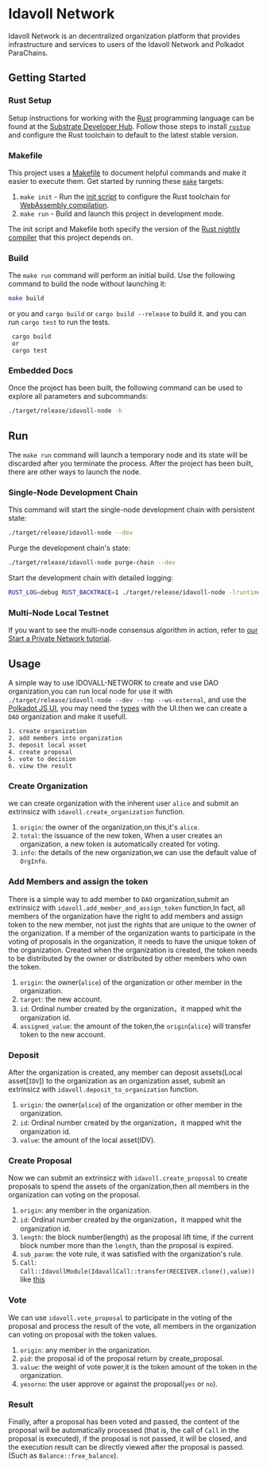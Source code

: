 # Idavoll Network

Idavoll Network is an decentralized organization platform that provides infrastructure and services to users of the Idavoll Network and Polkadot ParaChains.

## Getting Started

### Rust Setup

Setup instructions for working with the [Rust](https://www.rust-lang.org/) programming language can
be found at the
[Substrate Developer Hub](https://substrate.dev/docs/en/knowledgebase/getting-started). Follow those
steps to install [`rustup`](https://rustup.rs/) and configure the Rust toolchain to default to the
latest stable version.

### Makefile

This project uses a [Makefile](Makefile) to document helpful commands and make it easier to execute
them. Get started by running these [`make`](https://www.gnu.org/software/make/manual/make.html)
targets:

1. `make init` - Run the [init script](scripts/init.sh) to configure the Rust toolchain for
   [WebAssembly compilation](https://substrate.dev/docs/en/knowledgebase/getting-started/#webassembly-compilation).
1. `make run` - Build and launch this project in development mode.

The init script and Makefile both specify the version of the
[Rust nightly compiler](https://substrate.dev/docs/en/knowledgebase/getting-started/#rust-nightly-toolchain)
that this project depends on.

### Build

The `make run` command will perform an initial build. Use the following command to build the node
without launching it:

```sh
make build
```
or you and `cargo build` or `cargo build --release` to build it. and you can run `cargo test` to run the tests.
```
 cargo build 
 or 
 cargo test
```

### Embedded Docs

Once the project has been built, the following command can be used to explore all parameters and
subcommands:

```sh
./target/release/idavoll-node -h
```

## Run

The `make run` command will launch a temporary node and its state will be discarded after you
terminate the process. After the project has been built, there are other ways to launch the node.

### Single-Node Development Chain

This command will start the single-node development chain with persistent state:

```bash
./target/release/idavoll-node --dev
```

Purge the development chain's state:

```bash
./target/release/idavoll-node purge-chain --dev
```

Start the development chain with detailed logging:

```bash
RUST_LOG=debug RUST_BACKTRACE=1 ./target/release/idavoll-node -lruntime=debug --dev
```

### Multi-Node Local Testnet

If you want to see the multi-node consensus algorithm in action, refer to
[our Start a Private Network tutorial](https://substrate.dev/docs/en/tutorials/start-a-private-network/).




## Usage
A simple way to use IDOVALL-NETWORK to create and use DAO organization,you can run local node for use it with `./target/release/idavoll-node --dev --tmp --ws-external`, and use the [Polkadot JS UI](https://polkadot.js.org/apps/?rpc=ws%3A%2F%2F127.0.0.1%3A9944#/explorer), you may need the [types](https://github.com/idavollnetwork/idavoll/blob/main/types.json) with the UI.then we can create a `DAO` organization and make it usefull.

```
1. create organization
2. add members into organization
3. deposit local asset
4. create proposal
5. vote to decision
6. view the result
```


### Create Organization
we can create organization with the inherent user `alice` and submit an extrinsicz with `idavoll.create_organization` function.
1. `origin`: the owner of the organization,on this,it's `alice`.
2. `total`: the issuance of the new token, When a user creates an organization, a new token is automatically created for voting.
3. `info`: the details of the new organization,we can use the default value of `OrgInfo`.

### Add Members and assign the token
There is a simple way to add member to `DAO` organization,submit an extrinsicz with `idavoll.add_member_and_assign_token` function,In fact, all members of the organization have the right to add members and assign token to the new member, not just the rights that are unique to the owner of the organization. If a member of the organization wants to participate in the voting of proposals in the organization, it needs to have the unique token of the organization. Created when the organization is created, the token needs to be distributed by the owner or distributed by other members who own the token.

1. `origin`: the owner(`alice`) of the organization or other member in the organization.
2. `target`: the new account.
3. `id`: Ordinal number created by the organization，it mapped whit the organization id.
4. `assigned_value`: the amount of the token,the `origin`(`alice`) will transfer token to the new account.

### Deposit
After the organization is created, any member can deposit assets(Local asset[`IDV`]) to the organization as an organization asset, submit an extrinsicz with `idavoll.deposit_to_organization` function.

1. `origin`: the owner(`alice`) of the organization or other member in the organization.
2. `id`: Ordinal number created by the organization，it mapped whit the organization id.
3. `value`: the amount of the local asset(IDV).

### Create Proposal
Now we can submit an extrinsicz with `idavoll.create_proposal` to create proposals to spend the assets of the organization,then all members in the organization can voting on the proposal.

1. `origin`: any member in the organization.
2. `id`: Ordinal number created by the organization，it mapped whit the organization id.
3. `length`: the block number(length) as the proposal lift time, if the current block number more than the `length`, than the proposal is expired.
4. `sub_param`: the vote rule, it was satisfied with the organization's rule.
5. `Call`: `Call::IdavollModule(IdavallCall::transfer(RECEIVER.clone(),value))` like [this](https://github.com/idavollnetwork/idavoll/blob/main/pallets/idavoll/src/mock.rs#L150)

### Vote
We can use `idavoll.vote_proposal` to participate in the voting of the proposal and process the result of the vote, all members in the organization can voting on proposal with the token values.

1. `origin`: any member in the organization.
2. `pid`: the proposal id of the proposal return by create_proposal.
3. `value`: the weight of vote power,it is the token amount of the token in the organization.
4. `yesorno`: the user approve or against the proposal(`yes` or `no`).

### Result
Finally, after a proposal has been voted and passed, the content of the proposal will be automatically processed (that is, the call of `Call` in the proposal is executed), if the proposal is not passed, it will be closed, and the execution result can be directly viewed after the proposal is passed. (Such as `Balance::free_balance`).


